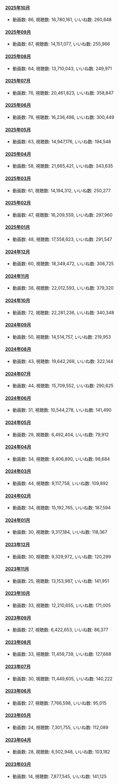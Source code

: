 #### [2025年10月](videos/202510 "wikilink")

-   動画数: 86, 視聴数: 16,780,161, いいね数: 260,648

#### [2025年09月](videos/202509 "wikilink")

-   動画数: 87, 視聴数: 14,151,077, いいね数: 255,966

#### [2025年08月](videos/202508 "wikilink")

-   動画数: 64, 視聴数: 13,710,043, いいね数: 249,971

#### [2025年07月](videos/202507 "wikilink")

-   動画数: 76, 視聴数: 20,461,823, いいね数: 358,847

#### [2025年06月](videos/202506 "wikilink")

-   動画数: 78, 視聴数: 16,236,498, いいね数: 300,449

#### [2025年05月](videos/202505 "wikilink")

-   動画数: 63, 視聴数: 14,947,176, いいね数: 194,548

#### [2025年04月](videos/202504 "wikilink")

-   動画数: 58, 視聴数: 21,665,421, いいね数: 343,635

#### [2025年03月](videos/202503 "wikilink")

-   動画数: 61, 視聴数: 14,194,312, いいね数: 250,277

#### [2025年02月](videos/202502 "wikilink")

-   動画数: 47, 視聴数: 16,209,559, いいね数: 297,960

#### [2025年01月](videos/202501 "wikilink")

-   動画数: 48, 視聴数: 17,558,623, いいね数: 291,547

#### [2024年12月](videos/202412 "wikilink")

-   動画数: 60, 視聴数: 18,349,472, いいね数: 308,725

#### [2024年11月](videos/202411 "wikilink")

-   動画数: 38, 視聴数: 22,012,593, いいね数: 379,320

#### [2024年10月](videos/202410 "wikilink")

-   動画数: 72, 視聴数: 22,281,236, いいね数: 340,348

#### [2024年09月](videos/202409 "wikilink")

-   動画数: 50, 視聴数: 14,514,757, いいね数: 219,953

#### [2024年08月](videos/202408 "wikilink")

-   動画数: 43, 視聴数: 19,642,268, いいね数: 322,144

#### [2024年07月](videos/202407 "wikilink")

-   動画数: 44, 視聴数: 15,709,552, いいね数: 290,625

#### [2024年06月](videos/202406 "wikilink")

-   動画数: 31, 視聴数: 10,544,278, いいね数: 141,490

#### [2024年05月](videos/202405 "wikilink")

-   動画数: 29, 視聴数: 6,492,404, いいね数: 79,912

#### [2024年04月](videos/202404 "wikilink")

-   動画数: 34, 視聴数: 9,406,890, いいね数: 98,684

#### [2024年03月](videos/202403 "wikilink")

-   動画数: 44, 視聴数: 9,117,758, いいね数: 109,892

#### [2024年02月](videos/202402 "wikilink")

-   動画数: 34, 視聴数: 15,192,765, いいね数: 187,594

#### [2024年01月](videos/202401 "wikilink")

-   動画数: 30, 視聴数: 9,317,184, いいね数: 118,367

#### [2023年12月](videos/202312 "wikilink")

-   動画数: 30, 視聴数: 9,329,972, いいね数: 120,299

#### [2023年11月](videos/202311 "wikilink")

-   動画数: 25, 視聴数: 13,153,987, いいね数: 141,951

#### [2023年10月](videos/202310 "wikilink")

-   動画数: 33, 視聴数: 12,210,655, いいね数: 171,005

#### [2023年09月](videos/202309 "wikilink")

-   動画数: 27, 視聴数: 6,422,653, いいね数: 86,377

#### [2023年08月](videos/202308 "wikilink")

-   動画数: 33, 視聴数: 11,459,739, いいね数: 127,688

#### [2023年07月](videos/202307 "wikilink")

-   動画数: 30, 視聴数: 11,449,605, いいね数: 140,222

#### [2023年06月](videos/202306 "wikilink")

-   動画数: 27, 視聴数: 7,766,598, いいね数: 95,015

#### [2023年05月](videos/202305 "wikilink")

-   動画数: 24, 視聴数: 7,301,755, いいね数: 112,089

#### [2023年04月](videos/202304 "wikilink")

-   動画数: 28, 視聴数: 6,502,948, いいね数: 103,182

#### [2023年03月](videos/202303 "wikilink")

-   動画数: 14, 視聴数: 7,877,545, いいね数: 141,125

